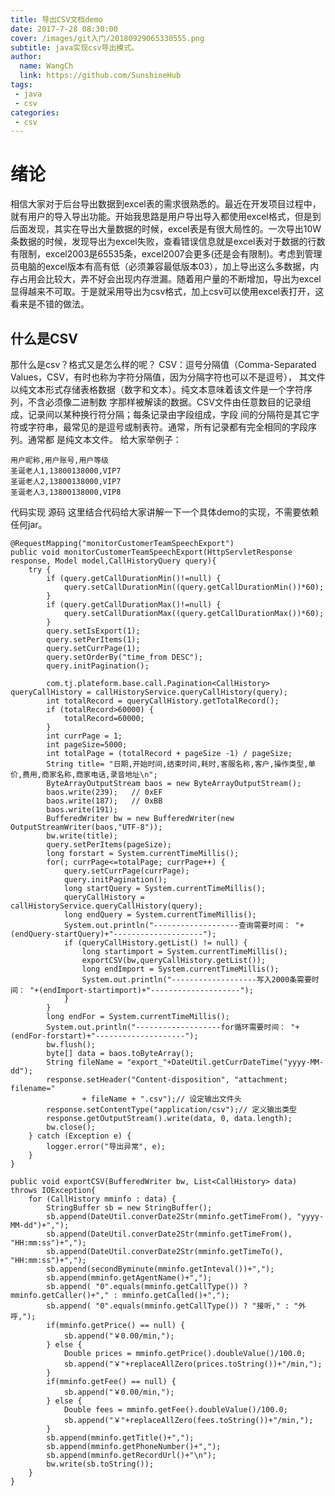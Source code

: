 ```yaml
---
title: 导出CSV文档demo
date: 2017-7-28 08:30:00
cover: /images/git入门/20180929065330555.png
subtitle: java实现csv导出模式。
author: 
  name: WangCh
  link: https://github.com/SunshineHub
tags:
 - java 
 - csv 
categories:
 - csv
---
```

# 绪论
相信大家对于后台导出数据到excel表的需求很熟悉的。最近在开发项目过程中，就有用户的导入导出功能。开始我思路是用户导出导入都使用excel格式，但是到后面发现，其实在导出大量数据的时候，excel表是有很大局性的。一次导出10W条数据的时候，发现导出为excel失败，查看错误信息就是excel表对于数据的行数有限制，excel2003是65535条，excel2007会更多(还是会有限制)。考虑到管理员电脑的excel版本有高有低（必须兼容最低版本03），加上导出这么多数据，内存占用会比较大，弄不好会出现内存泄漏。随着用户量的不断增加，导出为excel显得越来不可取。于是就采用导出为csv格式，加上csv可以使用excel表打开，这看来是不错的做法。
## 什么是CSV
那什么是csv？格式又是怎么样的呢？
CSV：逗号分隔值（Comma-Separated Values，CSV，有时也称为字符分隔值，因为分隔字符也可以不是逗号），
其文件以纯文本形式存储表格数据（数字和文本）。纯文本意味着该文件是一个字符序列，不含必须像二进制数
字那样被解读的数据。CSV文件由任意数目的记录组成，记录间以某种换行符分隔；每条记录由字段组成，字段
间的分隔符是其它字符或字符串，最常见的是逗号或制表符。通常，所有记录都有完全相同的字段序列。通常都
是纯文本文件。
给大家举例子：

    用户昵称,用户账号,用户等级  
    圣诞老人1,13800138000,VIP7  
    圣诞老人2,13800138000,VIP7  
    圣诞老人3,13800138000,VIP8
代码实现
源码
这里结合代码给大家讲解一下一个具体demo的实现，不需要依赖任何jar。

```
@RequestMapping("monitorCustomerTeamSpeechExport")
public void monitorCustomerTeamSpeechExport(HttpServletResponse response, Model model,CallHistoryQuery query){
	try {
		if (query.getCallDurationMin()!=null) {
			query.setCallDurationMin((query.getCallDurationMin())*60);
		}
		if (query.getCallDurationMax()!=null) {
			query.setCallDurationMax((query.getCallDurationMax())*60);
		}
		query.setIsExport(1);
		query.setPerItems(1);
		query.setCurrPage(1);
		query.setOrderBy("time_from DESC");
		query.initPagination();
		
		com.tj.plateform.base.call.Pagination<CallHistory> queryCallHistory = callHistoryService.queryCallHistory(query);
		int totalRecord = queryCallHistory.getTotalRecord();
		if (totalRecord>60000) {
			totalRecord=60000;
		}
		int currPage = 1;
		int pageSize=5000;
		int totalPage = (totalRecord + pageSize -1) / pageSize;
		String title= "日期,开始时间,结束时间,耗时,客服名称,客户,操作类型,单价,费用,商家名称,商家电话,录音地址\n";
		ByteArrayOutputStream baos = new ByteArrayOutputStream();
		baos.write(239);   // 0xEF  
		baos.write(187);   // 0xBB  
		baos.write(191);
		BufferedWriter bw = new BufferedWriter(new OutputStreamWriter(baos,"UTF-8"));
		bw.write(title);
		query.setPerItems(pageSize);
		long forstart = System.currentTimeMillis();
		for(; currPage<=totalPage; currPage++) {
			query.setCurrPage(currPage);
			query.initPagination();
			long startQuery = System.currentTimeMillis();
			queryCallHistory = callHistoryService.queryCallHistory(query);
			long endQuery = System.currentTimeMillis();
			System.out.println("-------------------查询需要时间： "+(endQuery-startQuery)+"--------------------");
			if (queryCallHistory.getList() != null) {
				long startimport = System.currentTimeMillis();
				exportCSV(bw,queryCallHistory.getList());
				long endImport = System.currentTimeMillis();
				System.out.println("-------------------写入2000条需要时间： "+(endImport-startimport)+"--------------------");
			}
		}
		long endFor = System.currentTimeMillis();
		System.out.println("-------------------for循环需要时间： "+(endFor-forstart)+"--------------------");
		bw.flush();
		byte[] data = baos.toByteArray();
		String fileName = "export_"+DateUtil.getCurrDateTime("yyyy-MM-dd");
		response.setHeader("Content-disposition", "attachment; filename="
				+ fileName + ".csv");// 设定输出文件头
		response.setContentType("application/csv");// 定义输出类型
		response.getOutputStream().write(data, 0, data.length);
		bw.close();
	} catch (Exception e) {
		logger.error("导出异常", e);
	}
}

public void exportCSV(BufferedWriter bw, List<CallHistory> data) throws IOException{
	for (CallHistory mminfo : data) {
		StringBuffer sb = new StringBuffer();
		sb.append(DateUtil.converDate2Str(mminfo.getTimeFrom(), "yyyy-MM-dd")+",");
		sb.append(DateUtil.converDate2Str(mminfo.getTimeFrom(), "HH:mm:ss")+",");
		sb.append(DateUtil.converDate2Str(mminfo.getTimeTo(), "HH:mm:ss")+",");
		sb.append(secondByminute(mminfo.getInteval())+",");
		sb.append(mminfo.getAgentName()+",");
		sb.append( "0".equals(mminfo.getCallType()) ? mminfo.getCaller()+"," : mminfo.getCalled()+",");
		sb.append( "0".equals(mminfo.getCallType()) ? "接听," : "外呼,");
		if(mminfo.getPrice() == null) {
			sb.append("￥0.00/min,");
		} else {
			Double prices = mminfo.getPrice().doubleValue()/100.0;
			sb.append("￥"+replaceAllZero(prices.toString())+"/min,");
		}
		if(mminfo.getFee() == null) {
			sb.append("￥0.00/min,");
		} else {
			Double fees = mminfo.getFee().doubleValue()/100.0;
			sb.append("￥"+replaceAllZero(fees.toString())+"/min,");
		}
		sb.append(mminfo.getTitle()+",");
		sb.append(mminfo.getPhoneNumber()+",");
		sb.append(mminfo.getRecordUrl()+"\n");
		bw.write(sb.toString());
	}
}
```